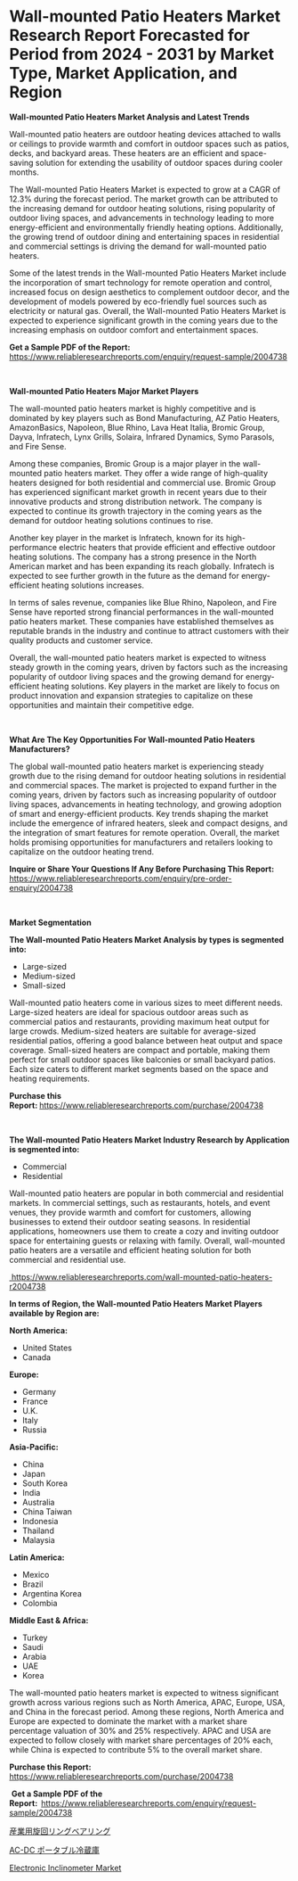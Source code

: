 <p><h1>Wall-mounted Patio Heaters Market Research Report Forecasted for Period from 2024 -  2031 by Market Type, Market Application, and Region</h1></p><p><strong>Wall-mounted Patio Heaters Market Analysis and Latest Trends</strong></p>
<p><p>Wall-mounted patio heaters are outdoor heating devices attached to walls or ceilings to provide warmth and comfort in outdoor spaces such as patios, decks, and backyard areas. These heaters are an efficient and space-saving solution for extending the usability of outdoor spaces during cooler months.</p><p>The Wall-mounted Patio Heaters Market is expected to grow at a CAGR of 12.3% during the forecast period. The market growth can be attributed to the increasing demand for outdoor heating solutions, rising popularity of outdoor living spaces, and advancements in technology leading to more energy-efficient and environmentally friendly heating options. Additionally, the growing trend of outdoor dining and entertaining spaces in residential and commercial settings is driving the demand for wall-mounted patio heaters.</p><p>Some of the latest trends in the Wall-mounted Patio Heaters Market include the incorporation of smart technology for remote operation and control, increased focus on design aesthetics to complement outdoor decor, and the development of models powered by eco-friendly fuel sources such as electricity or natural gas. Overall, the Wall-mounted Patio Heaters Market is expected to experience significant growth in the coming years due to the increasing emphasis on outdoor comfort and entertainment spaces.</p></p>
<p><strong>Get a Sample PDF of the Report:&nbsp;</strong> <a href="https://www.reliableresearchreports.com/enquiry/request-sample/2004738">https://www.reliableresearchreports.com/enquiry/request-sample/2004738</a></p>
<p>&nbsp;</p>
<p><strong>Wall-mounted Patio Heaters Major Market Players</strong></p>
<p><p>The wall-mounted patio heaters market is highly competitive and is dominated by key players such as Bond Manufacturing, AZ Patio Heaters, AmazonBasics, Napoleon, Blue Rhino, Lava Heat Italia, Bromic Group, Dayva, Infratech, Lynx Grills, Solaira, Infrared Dynamics, Symo Parasols, and Fire Sense.</p><p>Among these companies, Bromic Group is a major player in the wall-mounted patio heaters market. They offer a wide range of high-quality heaters designed for both residential and commercial use. Bromic Group has experienced significant market growth in recent years due to their innovative products and strong distribution network. The company is expected to continue its growth trajectory in the coming years as the demand for outdoor heating solutions continues to rise.</p><p>Another key player in the market is Infratech, known for its high-performance electric heaters that provide efficient and effective outdoor heating solutions. The company has a strong presence in the North American market and has been expanding its reach globally. Infratech is expected to see further growth in the future as the demand for energy-efficient heating solutions increases.</p><p>In terms of sales revenue, companies like Blue Rhino, Napoleon, and Fire Sense have reported strong financial performances in the wall-mounted patio heaters market. These companies have established themselves as reputable brands in the industry and continue to attract customers with their quality products and customer service.</p><p>Overall, the wall-mounted patio heaters market is expected to witness steady growth in the coming years, driven by factors such as the increasing popularity of outdoor living spaces and the growing demand for energy-efficient heating solutions. Key players in the market are likely to focus on product innovation and expansion strategies to capitalize on these opportunities and maintain their competitive edge.</p></p>
<p>&nbsp;</p>
<p><strong>What Are The Key Opportunities For Wall-mounted Patio Heaters Manufacturers?</strong></p>
<p><p>The global wall-mounted patio heaters market is experiencing steady growth due to the rising demand for outdoor heating solutions in residential and commercial spaces. The market is projected to expand further in the coming years, driven by factors such as increasing popularity of outdoor living spaces, advancements in heating technology, and growing adoption of smart and energy-efficient products. Key trends shaping the market include the emergence of infrared heaters, sleek and compact designs, and the integration of smart features for remote operation. Overall, the market holds promising opportunities for manufacturers and retailers looking to capitalize on the outdoor heating trend.</p></p>
<p><strong>Inquire or Share Your Questions If Any Before Purchasing This Report:</strong> <a href="https://www.reliableresearchreports.com/enquiry/pre-order-enquiry/2004738">https://www.reliableresearchreports.com/enquiry/pre-order-enquiry/2004738</a></p>
<p>&nbsp;</p>
<p><strong>Market Segmentation</strong></p>
<p><strong>The Wall-mounted Patio Heaters Market Analysis by types is segmented into:</strong></p>
<p><ul><li>Large-sized</li><li>Medium-sized</li><li>Small-sized</li></ul></p>
<p><p>Wall-mounted patio heaters come in various sizes to meet different needs. Large-sized heaters are ideal for spacious outdoor areas such as commercial patios and restaurants, providing maximum heat output for large crowds. Medium-sized heaters are suitable for average-sized residential patios, offering a good balance between heat output and space coverage. Small-sized heaters are compact and portable, making them perfect for small outdoor spaces like balconies or small backyard patios. Each size caters to different market segments based on the space and heating requirements.</p></p>
<p><strong>Purchase this Report:&nbsp;</strong><a href="https://www.reliableresearchreports.com/purchase/2004738">https://www.reliableresearchreports.com/purchase/2004738</a></p>
<p>&nbsp;</p>
<p><strong>The Wall-mounted Patio Heaters Market Industry Research by Application is segmented into:</strong></p>
<p><ul><li>Commercial</li><li>Residential</li></ul></p>
<p><p>Wall-mounted patio heaters are popular in both commercial and residential markets. In commercial settings, such as restaurants, hotels, and event venues, they provide warmth and comfort for customers, allowing businesses to extend their outdoor seating seasons. In residential applications, homeowners use them to create a cozy and inviting outdoor space for entertaining guests or relaxing with family. Overall, wall-mounted patio heaters are a versatile and efficient heating solution for both commercial and residential use.</p></p>
<p><a href="https://www.reliableresearchreports.com/wall-mounted-patio-heaters-r2004738">&nbsp;https://www.reliableresearchreports.com/wall-mounted-patio-heaters-r2004738</a></p>
<p><strong>In terms of Region, the Wall-mounted Patio Heaters Market Players available by Region are:</strong></p>
<p>
    <p> <strong> North America: </strong>
        <ul>
            <li>United States</li>
            <li>Canada</li>
        </ul>
        </p> 
    <p> <strong> Europe: </strong>
        <ul>
            <li>Germany</li>
            <li>France</li>
            <li>U.K.</li>
            <li>Italy</li>
            <li>Russia</li>
        </ul>
        </p> 
    <p> <strong> Asia-Pacific: </strong>
        <ul>
            <li>China</li>
            <li>Japan</li>
            <li>South Korea</li>
            <li>India</li>
            <li>Australia</li>
            <li>China Taiwan</li>
            <li>Indonesia</li>
            <li>Thailand</li>
            <li>Malaysia</li>
        </ul>
        </p> 
    <p> <strong> Latin America: </strong>
        <ul>
            <li>Mexico</li>
            <li>Brazil</li>
            <li>Argentina Korea</li>
            <li>Colombia</li>
        </ul>
        </p> 
    <p> <strong> Middle East & Africa: </strong>
        <ul>
            <li>Turkey</li>
            <li>Saudi</li>
            <li>Arabia</li>
            <li>UAE</li>
            <li>Korea</li>
        </ul>
    </p>
    </p>
<p><p>The wall-mounted patio heaters market is expected to witness significant growth across various regions such as North America, APAC, Europe, USA, and China in the forecast period. Among these regions, North America and Europe are expected to dominate the market with a market share percentage valuation of 30% and 25% respectively. APAC and USA are expected to follow closely with market share percentages of 20% each, while China is expected to contribute 5% to the overall market share.</p></p>
<p><strong>Purchase this Report: </strong><a href="https://www.reliableresearchreports.com/purchase/2004738">https://www.reliableresearchreports.com/purchase/2004738</a></p>
<p>&nbsp;<strong>Get a Sample PDF of the Report:&nbsp;&nbsp;</strong><a href="https://www.reliableresearchreports.com/enquiry/request-sample/2004738">https://www.reliableresearchreports.com/enquiry/request-sample/2004738</a></p>
<p><strong></strong></p>
<p><p><a href="https://github.com/SarahFahey88/Market-Research-Report-List-2/blob/main/3520090116846.md">産業用旋回リングベアリング</a></p><p><a href="https://github.com/mathieurico66/Market-Research-Report-List-2/blob/main/3859501116845.md">AC-DC ポータブル冷蔵庫</a></p><p><a href="https://github.com/ashepherd82/Market-Research-Report-List-5/blob/main/electronic-inclinometer-market.md">Electronic Inclinometer Market</a></p></p>